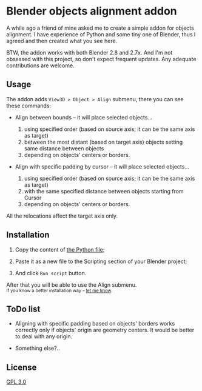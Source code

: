 # Blender objects alignment addon

A while ago a friend of mine asked me to create a simple addon for objects alignment. I have experience of Python and some tiny one of Blender, thus I agreed and then created what you see here.

BTW, the addon works with both Blender 2.8 and 2.7x. And I'm not obsessed with this project, so don't expect frequent updates. Any adequate contributions are welcome.


## Usage

The addon adds `View3D > Object > Align` submenu, there you can see these commands:

- Align between bounds – it will place selected objects...

  1) using specified order (based on source axis; it can be the same axis as target)
  2) between the most distant (based on target axis) objects setting same distance between objects
  3) depending on objects' centers or borders.

- Align with specific padding by cursor – it will place selected objects...

  1) using specified order (based on source axis; it can be the same axis as target)
  2) with the same specified distance between objects starting from Cursor
  3) depending on objects' centers or borders.

All the relocations affect the target axis only.


## Installation 

1) Copy the content of [the Python file](https://github.com/AivanF/Blender-Addon-Objects-Align/blob/master/AddonObjectsAlign.py);

2) Paste it as a new file to the Scripting section of your Blender project;

3) And click `Run script` button.

After that you will be able to use the Align submenu.  
<sub>If you know a better installation way – [let me know](https://github.com/AivanF/Blender-Addon-Objects-Align/issues).</sub>

## ToDo list

- Aligning with specific padding based on objects' borders works correctly
only if objects' origin are geometry centers.
It would be better to deal with any origin.

- Something else?..

## License

[GPL 3.0](https://github.com/AivanF/Blender-Addon-Objects-Align/blob/master/LICENSE)
